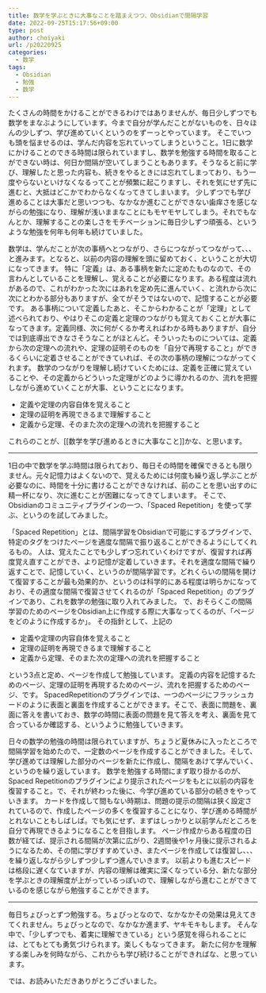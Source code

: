 ```yaml
---
title: 数学を学ぶときに大事なことを踏まえつつ、Obsidianで間隔学習
date: 2022-09-25T15:17:56+09:00
type: post
author: choiyaki
url: /p20220925
categories: 
  - 数学
tags:
  - Obsidian
  - 勉強
  - 数学
---
```


<!---
ブログを書き始めましょうか。ショートカットの詳細を書くのもいいかもしれんし、Obsidianで数学の勉強をするのについて書くのもいいかもしれない。
そういえば、前にそれの文章を多少書いた気がする。あった。Publishしたページを発見。これを膨らませる方向でいきましょうか。
--->

たくさんの時間をかけることができるわけではありませんが、毎日少しずつでも数学をまなぶようにしています。今まで自分が学んだことがないものを、日々ほんの少しずつ、学び進めていくというのをずーっとやっています。
そこでいつも頭を悩ませるのは、学んだ内容を忘れていってしまうということ。1日に数学にかけることのできる時間は限られていますし、数学を勉強する時間を取ることができない時は、何日か間隔が空いてしまうこともあります。そうなると前に学び、理解したと思った内容も、続きをやるときには忘れてしまっており、もう一度やらないといけなくなるってことが頻繁に起こりますし、それを気にせず先に進むと、大抵はどこかでわからなくなってきてしまいます。
少しずつでも学び進めることは大事だと思いつつも、なかなか進むことができない歯痒さを感じながらの勉強になり、理解が浅いままなことにもモヤモヤしてしまう。それでもなんとか、理解することの楽しさをモチベーションに毎日少しずつ頑張る、というような勉強を何年も何年も続けていました。

数学は、学んだことが次の事柄へとつながり、さらにつながってつながって、、、と進みます。となると、以前の内容の理解を頭に留めておく、ということが大切になってきます。
特に「定義」は、ある事柄を新たに定めたものなので、その言わんとしていることを理解し、覚えることが必要になります。ある程度は流れがあるので、これがわかった次にはあれを定め先に進んでいく、と流れから次に次にとわかる部分もありますが、全てがそうではないので、記憶することが必要です。
ある事柄について定義したあと、そこからわかることが「定理」として述べられており、やはりそこの定義と定理のつながりも覚えておくことが大事になってきます。定義同様、次に何がくるか考えればわかる時もありますが、自分では到底導出できなさそうなことがほとんど。そういったものについては、定義から次の定理への流れや、定理の証明そのものを「自分で再現すること」ができるくらいに定着させることができていれば、その次の事柄の理解につながってくれます。
数学のつながりを理解し続けていくためには、定義を正確に覚えていることや、その定義からどういった定理がどのように導かれるのか、流れを把握しながら進めていくことが大事、ということになります。

- 定義や定理の内容自体を覚えること
- 定理の証明を再現できるまで理解すること
- 定義から定理、そのまた次の定理への流れを把握すること

これらのことが、[[数学を学び進めるときに大事なこと]]かな、と思います。

---

1日の中で数学を学ぶ時間は限られており、毎日その時間を確保できるとも限りません。元々記憶力はよくないので、覚えるためには何度も繰り返し学ぶことが必要なのに、時間を十分に書けることができなければ、前のことを思い出すのに精一杯になり、次に進むことが困難になってきてしまいます。
そこで、Obsidianのコミュニティプラグインの一つ、「Spaced Repetition」を使って学ぶ、というのを試してみました。

「Spaced Repetition」とは、間隔学習をObsidianで可能にするプラグインで、特定のタグをつけたページを適度な間隔で振り返ることができるようにしてくれるもの。
人は、覚えたことでも少しずつ忘れていくわけですが、復習すれば再度覚え直すことができ、より記憶が定着していきます。それを適度な間隔で繰り返すことで、記憶していく、というのが間隔学習です。どれくらいの間隔を開けて復習することが最も効果的か、というのは科学的にある程度は明らかになっており、その適度な間隔で復習させてくれるのが「Spaced Repetition」のプラグインであり、これを数学の勉強に取り入れてみました。
で、おそらくこの間隔学習のためのページをObsidian上に作成する際に大事なってくるのが、「ページをどのように作成するか」。
その指針として、上記の

- 定義や定理の内容自体を覚えること
- 定理の証明を再現できるまで理解すること
- 定義から定理、そのまた次の定理への流れを把握すること

という3点と定め、ページを作成して勉強しています。
定義の内容を記憶するためのページ、定理の証明を再現するためのページ、流れを把握するためのページ、です。
SpacedRepetitionのプラグインでは、一つのページにフラッシュカードのように表面と裏面を作成することができます。そこで、表面に問題を、裏面に答えを書いておき、数学の時間に表面の問題を見て答えを考え、裏面を見て合っているか確認する、というように勉強していきます。

日々の数学の勉強の時間は限られていますが、ちょうど夏休みに入ったところで間隔学習を始めたので、一定数のページを作成することができました。そして、学び進めては理解した部分のページを新たに作成し、間隔をあけて学んでいく、というのを繰り返しています。
数学を勉強する時間にまず取り掛かるのが、Spaced Repetitionのプラグインにより提示されたページをもとに以前の内容を復習すること。で、それが終わった後に、今学び進めている部分の続きをやっていきます。
カードを作成して間もない時期は、問題の提示の間隔は狭く設定されているので、作成したページの多くを復習することになり、学び進める時間がとれないこともしばしば。でも気にせず、まずはしっかりと以前学んだところを自分で再現できるようになることを目指します。
ページ作成からある程度の日数が経てば、提示される間隔が次第に広がり、2週間後や1ヶ月後に提示されるようになるため、その間に学びすすめていき、またページを作成しては復習し、、、を繰り返しながら少しずつ少しずつ進んでいきます。
以前よりも進むスピードは格段に遅くなていますが、内容の理解は確実に深くなっている分、新たな部分を学ぶときの理解度が上がっているっぽいので、理解しながら進むことができているのを感じながら勉強することができます。

---

毎日ちょびっとずつ勉強する。ちょびっとなので、なかなかその効果は見えてきてくれません。ちょびっとなので、なかなか進まず、ヤキモキもします。
そんな中で、「少しずつでも、着実に理解できている」という感覚を得られることには、とてもとても勇気づけられます。楽しくもなってきます。
新たに何かを理解する楽しみを何時ながら、これからも学び続けることができればな、と思っています。

では、お読みいただきありがとうございました。